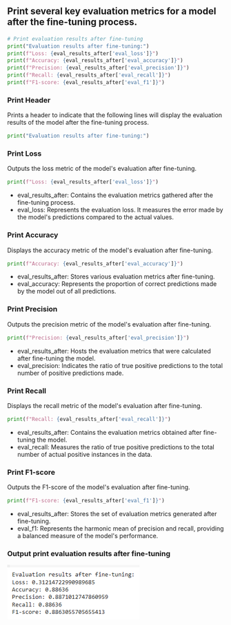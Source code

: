## Print several key evaluation metrics for a model after the fine-tuning process.
```python
# Print evaluation results after fine-tuning
print("Evaluation results after fine-tuning:")
print(f"Loss: {eval_results_after['eval_loss']}")
print(f"Accuracy: {eval_results_after['eval_accuracy']}")
print(f"Precision: {eval_results_after['eval_precision']}")
print(f"Recall: {eval_results_after['eval_recall']}")
print(f"F1-score: {eval_results_after['eval_f1']}")
```
### Print Header
Prints a header to indicate that the following lines will display the evaluation results of the model after the fine-tuning process.
```python
print("Evaluation results after fine-tuning:")
```
### Print Loss
Outputs the loss metric of the model's evaluation after fine-tuning.
```python
print(f"Loss: {eval_results_after['eval_loss']}")
```
  - eval_results_after: Contains the evaluation metrics gathered after the fine-tuning process.
  - eval_loss: Represents the evaluation loss. It measures the error made by the model's predictions compared to the actual values.
### Print Accuracy
Displays the accuracy metric of the model's evaluation after fine-tuning.
```python
print(f"Accuracy: {eval_results_after['eval_accuracy']}")
```
  - eval_results_after: Stores various evaluation metrics after fine-tuning.
  - eval_accuracy: Represents the proportion of correct predictions made by the model out of all predictions.
### Print Precision
Outputs the precision metric of the model's evaluation after fine-tuning.
```python
print(f"Precision: {eval_results_after['eval_precision']}")
```
  - eval_results_after: Hosts the evaluation metrics that were calculated after fine-tuning the model.
  - eval_precision: Indicates the ratio of true positive predictions to the total number of positive predictions made.
### Print Recall
Displays the recall metric of the model's evaluation after fine-tuning.
```python
print(f"Recall: {eval_results_after['eval_recall']}")
```
  - eval_results_after: Contains the evaluation metrics obtained after fine-tuning the model.
  - eval_recall: Measures the ratio of true positive predictions to the total number of actual positive instances in the data.
### Print F1-score
Outputs the F1-score of the model's evaluation after fine-tuning.
```python
print(f"F1-score: {eval_results_after['eval_f1']}")
```
  - eval_results_after: Stores the set of evaluation metrics generated after fine-tuning.
  - eval_f1: Represents the harmonic mean of precision and recall, providing a balanced measure of the model's performance.
### Output print evaluation results after fine-tuning
![Evaluation result after fine-tuning](https://github.com/Sayomphon/Stock-Analysis-using-FinBERTandBART/blob/ec4b6f815967e6421a9195f6e4d7ad1a7e6ef9d8/Evaluation%20result%20after%20fine-tuning.PNG)
